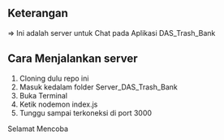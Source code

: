 ## Keterangan 

=> Ini adalah server untuk Chat pada Aplikasi DAS_Trash_Bank


## Cara Menjalankan server

1. Cloning dulu repo ini
2. Masuk kedalam folder Server_DAS_Trash_Bank
3. Buka Terminal
4. Ketik nodemon index.js
5. Tunggu sampai terkoneksi di port 3000

Selamat Mencoba
